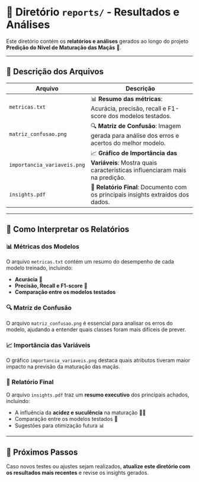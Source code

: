 # 📂 Diretório `reports/` - Resultados e Análises

Este diretório contém os **relatórios e análises** gerados ao longo do projeto **Predição do Nível de Maturação das Maçãs** 🍏.

---

## 📄 **Descrição dos Arquivos**
| Arquivo                | Descrição |
|------------------------|-----------|
| `metricas.txt`        | 📊 **Resumo das métricas**: Acurácia, precisão, recall e F1-score dos modelos testados. |
| `matriz_confusao.png` | 🔍 **Matriz de Confusão**: Imagem gerada para análise dos erros e acertos do melhor modelo. |
| `importancia_variaveis.png` | 📈 **Gráfico de Importância das Variáveis**: Mostra quais características influenciaram mais na predição. |
| `insights.pdf`        | 📜 **Relatório Final**: Documento com os principais insights extraídos dos dados. |

---

## 📌 **Como Interpretar os Relatórios**
### 📊 **Métricas dos Modelos**
O arquivo `metricas.txt` contém um resumo do desempenho de cada modelo treinado, incluindo:
- **Acurácia** 🎯
- **Precisão, Recall e F1-score** 📏
- **Comparação entre os modelos testados**

### 🔍 **Matriz de Confusão**
O arquivo `matriz_confusao.png` é essencial para analisar os erros do modelo, ajudando a entender quais classes foram mais difíceis de prever.

### 📈 **Importância das Variáveis**
O gráfico `importancia_variaveis.png` destaca quais atributos tiveram maior impacto na previsão da maturação das maçãs.

### 📜 **Relatório Final**
O arquivo `insights.pdf` traz um **resumo executivo** dos principais achados, incluindo:
- A influência da **acidez e suculência** na maturação 🍏🍋
- Comparação entre os modelos testados 🤖
- Sugestões para otimização futura 📊

---

## 🚀 **Próximos Passos**
Caso novos testes ou ajustes sejam realizados, **atualize este diretório com os resultados mais recentes** e revise os insights gerados.
